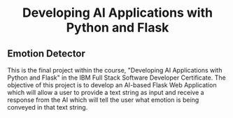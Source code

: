 <h1 align="center"> Developing AI Applications with Python and Flask </h1>

## Emotion Detector

This is the final project within the course, "Developing AI Applications with Python and Flask" in the IBM Full Stack Software Developer Certificate. The objective of this project is to develop an AI-based Flask Web Application which will allow a user to provide a text string as input and receive a response from the AI which will tell the user what emotion is being conveyed in that text string.


